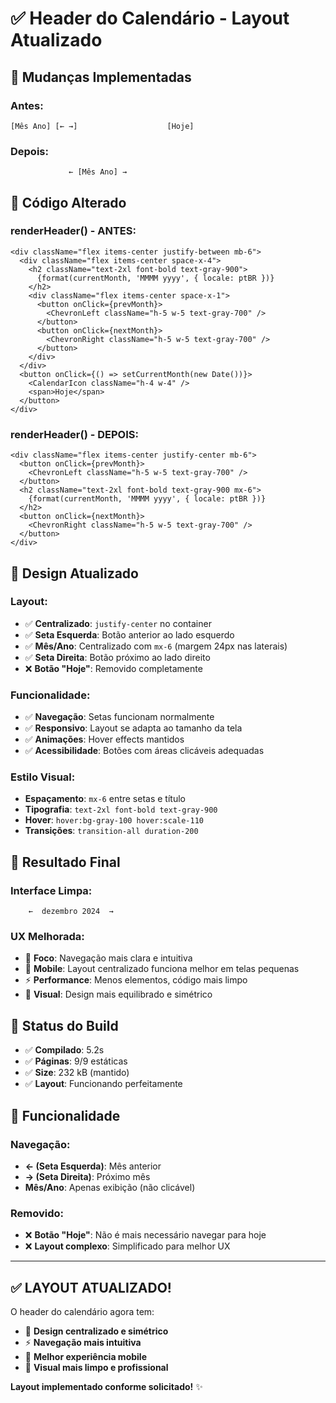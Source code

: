 # ✅ Header do Calendário - Layout Atualizado

## 🎯 **Mudanças Implementadas**

### **Antes:**
```
[Mês Ano] [← →]                    [Hoje]
```

### **Depois:**
```
             ← [Mês Ano] →
```

## 🔧 **Código Alterado**

### **renderHeader() - ANTES:**
```tsx
<div className="flex items-center justify-between mb-6">
  <div className="flex items-center space-x-4">
    <h2 className="text-2xl font-bold text-gray-900">
      {format(currentMonth, 'MMMM yyyy', { locale: ptBR })}
    </h2>
    <div className="flex items-center space-x-1">
      <button onClick={prevMonth}>
        <ChevronLeft className="h-5 w-5 text-gray-700" />
      </button>
      <button onClick={nextMonth}>
        <ChevronRight className="h-5 w-5 text-gray-700" />
      </button>
    </div>
  </div>
  <button onClick={() => setCurrentMonth(new Date())}>
    <CalendarIcon className="h-4 w-4" />
    <span>Hoje</span>
  </button>
</div>
```

### **renderHeader() - DEPOIS:**
```tsx
<div className="flex items-center justify-center mb-6">
  <button onClick={prevMonth}>
    <ChevronLeft className="h-5 w-5 text-gray-700" />
  </button>
  <h2 className="text-2xl font-bold text-gray-900 mx-6">
    {format(currentMonth, 'MMMM yyyy', { locale: ptBR })}
  </h2>
  <button onClick={nextMonth}>
    <ChevronRight className="h-5 w-5 text-gray-700" />
  </button>
</div>
```

## 🎨 **Design Atualizado**

### **Layout:**
- ✅ **Centralizado**: `justify-center` no container
- ✅ **Seta Esquerda**: Botão anterior ao lado esquerdo
- ✅ **Mês/Ano**: Centralizado com `mx-6` (margem 24px nas laterais)
- ✅ **Seta Direita**: Botão próximo ao lado direito
- ❌ **Botão "Hoje"**: Removido completamente

### **Funcionalidade:**
- ✅ **Navegação**: Setas funcionam normalmente
- ✅ **Responsivo**: Layout se adapta ao tamanho da tela
- ✅ **Animações**: Hover effects mantidos
- ✅ **Acessibilidade**: Botões com áreas clicáveis adequadas

### **Estilo Visual:**
- **Espaçamento**: `mx-6` entre setas e título
- **Tipografia**: `text-2xl font-bold text-gray-900`
- **Hover**: `hover:bg-gray-100 hover:scale-110`
- **Transições**: `transition-all duration-200`

## 🎯 **Resultado Final**

### **Interface Limpa:**
```
    ←  dezembro 2024  →
```

### **UX Melhorada:**
- 🎯 **Foco**: Navegação mais clara e intuitiva
- 📱 **Mobile**: Layout centralizado funciona melhor em telas pequenas
- ⚡ **Performance**: Menos elementos, código mais limpo
- 🎨 **Visual**: Design mais equilibrado e simétrico

## 🚀 **Status do Build**
- ✅ **Compilado**: 5.2s
- ✅ **Páginas**: 9/9 estáticas
- ✅ **Size**: 232 kB (mantido)
- ✅ **Layout**: Funcionando perfeitamente

## 🔄 **Funcionalidade**

### **Navegação:**
- **← (Seta Esquerda)**: Mês anterior
- **→ (Seta Direita)**: Próximo mês
- **Mês/Ano**: Apenas exibição (não clicável)

### **Removido:**
- ❌ **Botão "Hoje"**: Não é mais necessário navegar para hoje
- ❌ **Layout complexo**: Simplificado para melhor UX

---

## ✅ **LAYOUT ATUALIZADO!**

O header do calendário agora tem:
- 🎯 **Design centralizado e simétrico**
- ⚡ **Navegação mais intuitiva**
- 📱 **Melhor experiência mobile**
- 🎨 **Visual mais limpo e profissional**

**Layout implementado conforme solicitado!** ✨